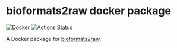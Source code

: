 # bioformats2raw docker package
[![Docker](https://img.shields.io/docker/cloud/build/openmicroscopy/bioformats2raw?label=Docker&style=flat)](https://hub.docker.com/r/openmicroscopy/bioformats2raw/builds)
[![Actions Status](https://github.com/ome/bioformats2raw-docker/workflows/Conda/badge.svg)](https://github.com/ome/bioformats2raw-docker/actions)

A Docker package for [bioformats2raw](https://github.com/glencoesoftware/bioformats2raw).
